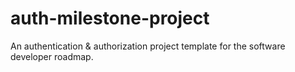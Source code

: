 # auth-milestone-project
An authentication &amp; authorization project template for the software developer roadmap.
